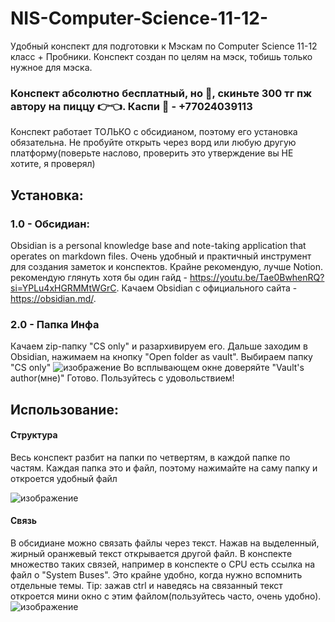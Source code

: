 # NIS-Computer-Science-11-12-
Удобный конспект для подготовки к Мэскам по Computer Science 11-12 класс + Пробники.
Конспект создан по целям на мэск, тобишь только нужное для мэска.
### Конспект абсолютно бесплатный, но 🥺, скиньте 300 тг пж автору на пиццу 👉👈. Каспи 🥺 - +77024039113 

Конспект работает ТОЛЬКО с обсидианом, поэтому его установка обязательна. Не пробуйте открыть через ворд или любую другую платформу(поверьте наслово, проверить это утверждение вы НЕ хотите, я проверял)
## Установка:

### 1.0 - Обсидиан:
  Obsidian is a personal knowledge base and note-taking application that operates on markdown files. Очень удобный и практичный инструмент для создания заметок и конспектов. Крайне рекомендую, лучше Notion. 
  рекомендую глянуть хотя бы один гайд - https://youtu.be/Tae0BwhenRQ?si=YPLu4xHGRMMtWGrC.
  Качаем Obsidian с официального сайта - https://obsidian.md/.
### 2.0 - Папка Инфа
  Качаем zip-папку "CS only" и разархивируем его. 
  Дальше заходим в Obsidian, нажимаем на кнопку "Open folder as vault". Выбираем папку "CS only"
  ![изображение](https://github.com/user-attachments/assets/87af0371-1806-4219-8b5d-65785c2717d8)
  Во всплывающем окне доверяйте "Vault's author(мне)"
  Готово. Пользуйтесь с удовольствием!
## Использование:
#### Структура
  Весь конспект разбит на папки по четвертям, в каждой папке по частям.
  Каждая папка это и файл, поэтому нажимайте на саму папку и откроется удобный файл
  
  ![изображение](https://github.com/user-attachments/assets/d3fdace3-d87b-4b28-bc66-9615a019c7d9)
#### Связь
  В обсидиане можно связать файлы через текст. Нажав на выделенный,  жирный оранжевый текст открывается другой файл. В конспекте множество таких связей, например в конспекте о CPU есть ссылка на файл о "System Buses". Это крайне удобно, когда нужно вспомнить отдельные темы.
  Tip: зажав ctrl и наведясь на связанный текст откроется мини окно с этим файлом(пользуйтесь часто, очень удобно).
  ![изображение](https://github.com/user-attachments/assets/ec92c36d-8063-4b6c-a4f1-ecb3f3ddee0c)
  

  
  

